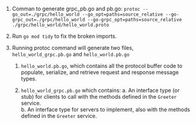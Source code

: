 1.  Comman to generate grpc_pb.go and pb.go: `protoc --go_out=./grpc/hello_world --go_opt=paths=source_relative --go-grpc_out=./grpc/hello_world --go-grpc_opt=paths=source_relative ./grpc/hello_world/hello_world.proto `

2.  Run `go mod tidy` to fix the broken imports.

3.  Running protoc command will generate two files, `hello_world_grpc.pb.go` and `hello_world.pb.go`
    1. `hello_world.pb.go`, which contains all the protocol buffer code to populate, serialize, and retrieve request and response message types.<br>

    2. `hello_world_grpc.pb.go` which contains:
        a. An interface type (or stub) for clients to call with the methods defined in the `Greeter` service.<br>
        b. An interface type for servers to implement, also with the methods defined in the `Greeter` service.
